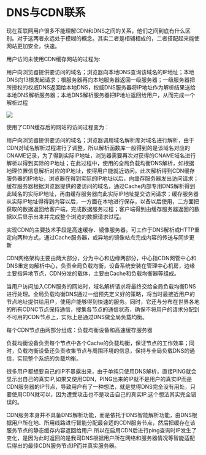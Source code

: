# DNS与CDN联系

现在互联网用户很多不能理解CDN和DNS之间的关系，他们之间到底有什么区别。对于这两者永远处于模糊的概念。其实二者是相辅相成的，二者搭配起来能使网站更加安全，快速。

用户访问未使用CDN缓存网站的过程为:

用户向浏览器提供要访问的域名；浏览器向本地DNS查询该域名的IP地址；本地DNS向13根发起请求；根服务器再向本地服务器返回一级服务器；一级服务器把所授权的权威DNS返回给本地DNS，权威DNS服务器将IP地址作为解析结果送给本地DNS解析服务器；本地DNS解析服务器把IP地址返回给用户，从而完成一个解析过程

![](https://ss1.baidu.com/6ONXsjip0QIZ8tyhnq/it/u=1778086888,4242750653&fm=170&s=6496E63ADFE36C13507D89DE000070B3&w=508&h=279&img.JPEG)

使用了CDN缓存后的网站的访问过程变为：

用户向浏览器提供要访问的域名；浏览器调用域名解析库对域名进行解析，由于CDN对域名解析过程进行了调整，所以解析函数库一般得到的是该域名对应的CNAME记录，为了得到实际IP地址，浏览器需要再次对获得的CNAME域名进行解析以得到实际的IP地址；在此过程中，使用的全局负载均衡DNS解析，如根据地理位置信息解析对应的IP地址，使得用户能就近访问。此次解析得到CDN缓存服务器的IP地址，浏览器在得到实际的IP地址以后，向缓存服务器发出访问请求；缓存服务器根据浏览器提供的要访问的域名，通过Cache内部专用DNS解析得到此域名的实际IP地址，再由缓存服务器向此实际IP地址提交访问请求；缓存服务器从实际IP地址得得到内容以后，一方面在本地进行保存，以备以后使用，二方面把获取的数据返回给客户端，完成数据服务过程；客户端得到由缓存服务器返回的数据以后显示出来并完成整个浏览的数据请求过程。

实现CDN的主要技术手段是高速缓存、镜像服务器。可工作于DNS解析或HTTP重定向两种方式，通过Cache服务器，或异地的镜像站点完成内容的传送与同步更新

CDN网络架构主要由两大部分，分为中心和边缘两部分，中心指CDN网管中心和DNS重定向解析中心，负责全局负载均衡，设备系统安装在管理中心机房，边缘主要指异地节点，CDN分发的载体，主要由Cache和负载均衡器等组成。

当用户访问加入CDN服务的网站时，域名解析请求将最终交给全局负载均衡DNS进行处理。全局负载均衡DNS通过一组预先定义好的策略，将当时最接近用户的节点地址提供给用户，使用户能够得到快速的服务。同时，它还与分布在世界各地的所有CDNC节点保持通信，搜集各节点的通信状态，确保不将用户的请求分配到不可用的CDN节点上，实际上是通过DNS做全局负载均衡。

每个CDN节点由两部分组成：负载均衡设备和高速缓存服务器

负载均衡设备负责每个节点中各个Cache的负载均衡，保证节点的工作效率；同时，负载均衡设备还负责收集节点与周围环境的信息，保持与全局负载DNS的通信，实现整个系统的负载均衡。

很多用户都想要自己的IP不暴露出来，由于单纯只使用DNS解析，直接PING就会显示出自己的真实IP,如果又使用CDN，PING出来的IP就不是用户的真实IP而是CDN服务器的IP节点，导致用户有了一种想法，就是觉得DNS完全没有用处，只要使用CDN就可以，因为遭受攻击也不是攻击自己的真实IP.这个想法其实完全错误的。

CDN服务本身并不具备DNS解析功能，而是依托于DNS智能解析功能，由DNS根据用户所在地、所用线路进行智能分配最合适的CDN服务节点，然后把缓存在该服务节点的静态缓存内容返回给用户.所以在启用CDN后进行ping查询时IP发生了变化，是因为此时返回的是我司DNS根据用户所在网络和服务器情况等智能适配后得出的最佳CDN服务节点IP而并真实服务器。

